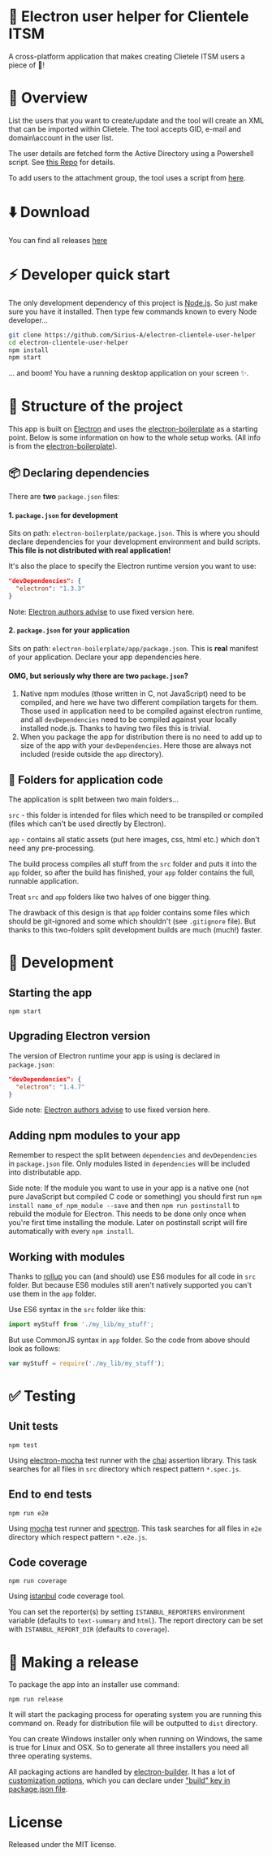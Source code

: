 :busts_in_silhouette: Electron user helper for Clientele ITSM
=======================================
A cross-platform application that makes creating Clietele ITSM users a piece of :cake:!
# :page_facing_up: Overview
List the users that you want to create/update and the tool will create an XML that can be imported within Clietele.
The tool  accepts GID, e-mail and domain\\account in the user list.

The user details are fetched form the Active Directory using a Powershell script. See [this Repo](https://code.siemens.com/GS-IT-BT/ps-ADUser-export-XML) for details.

To add users to the attachment group, the tool uses a script from [here](https://code.siemens.com/GS-IT-BT/ps-serverLocaleGrroup-manager).

# :arrow_down: Download
You can find all releases [here](NO_RELEASES_YET)

# :zap: Developer quick start
The only development dependency of this project is [Node.js](https://nodejs.org). So just make sure you have it installed.
Then type few commands known to every Node developer...
~~~bash
git clone https://github.com/Sirius-A/electron-clientele-user-helper
cd electron-clientele-user-helper
npm install
npm start
~~~
... and boom! You have a running desktop application on your screen :sparkles:.

# :memo: Structure of the project
This app is built on [Electron](http://electron.atom.io/) and uses the [electron-boilerplate](https://github.com/szwacz/electron-boilerplate) as a starting point.
Below is some information on how to the whole setup works. (All info is from the  [electron-boilerplate](https://github.com/szwacz/electron-boilerplate)).

## :package: Declaring dependencies

There are **two** `package.json` files:

#### 1. `package.json` for development
Sits on path: `electron-boilerplate/package.json`. This is where you should declare dependencies for your development environment and build scripts. **This file is not distributed with real application!**

It's also the place to specify the Electron runtime version you want to use:
```json
"devDependencies": {
  "electron": "1.3.3"
}
```
Note: [Electron authors advise](http://electron.atom.io/docs/tutorial/electron-versioning/) to use fixed version here.

#### 2. `package.json` for your application
Sits on path: `electron-boilerplate/app/package.json`. This is **real** manifest of your application. Declare your app dependencies here.

#### OMG, but seriously why there are two `package.json`?
1. Native npm modules (those written in C, not JavaScript) need to be compiled, and here we have two different compilation targets for them. Those used in application need to be compiled against electron runtime, and all `devDependencies` need to be compiled against your locally installed node.js. Thanks to having two files this is trivial.
2. When you package the app for distribution there is no need to add up to size of the app with your `devDependencies`. Here those are always not included (reside outside the `app` directory).

## :file_folder: Folders for application code

The application is split between two main folders...

`src` - this folder is intended for files which need to be transpiled or compiled (files which can't be used directly by Electron).

`app` - contains all static assets (put here images, css, html etc.) which don't need any pre-processing.

The build process compiles all stuff from the `src` folder and puts it into the `app` folder, so after the build has finished, your `app` folder contains the full, runnable application.

Treat `src` and `app` folders like two halves of one bigger thing.

The drawback of this design is that `app` folder contains some files which should be git-ignored and some which shouldn't (see `.gitignore` file). But thanks to this two-folders split development builds are much (much!) faster.

# :wrench: Development

## Starting the app

```
npm start
```

## Upgrading Electron version

The version of Electron runtime your app is using is declared in `package.json`:
```json
"devDependencies": {
  "electron": "1.4.7"
}
```
Side note: [Electron authors advise](http://electron.atom.io/docs/tutorial/electron-versioning/) to use fixed version here.

## Adding npm modules to your app

Remember to respect the split between `dependencies` and `devDependencies` in `package.json` file. Only modules listed in `dependencies` will be included into distributable app.

Side note: If the module you want to use in your app is a native one (not pure JavaScript but compiled C code or something) you should first  run `npm install name_of_npm_module --save` and then `npm run postinstall` to rebuild the module for Electron. This needs to be done only once when you're first time installing the module. Later on postinstall script will fire automatically with every `npm install`.

## Working with modules

Thanks to [rollup](https://github.com/rollup/rollup) you can (and should) use ES6 modules for all code in `src` folder. But because ES6 modules still aren't natively supported you can't use them in the `app` folder.

Use ES6 syntax in the `src` folder like this:
```js
import myStuff from './my_lib/my_stuff';
```

But use CommonJS syntax in `app` folder. So the code from above should look as follows:
```js
var myStuff = require('./my_lib/my_stuff');
```

# :white_check_mark: Testing

## Unit tests

```
npm test
```

Using [electron-mocha](https://github.com/jprichardson/electron-mocha) test runner with the [chai](http://chaijs.com/api/assert/) assertion library. This task searches for all files in `src` directory which respect pattern `*.spec.js`.

## End to end tests

```
npm run e2e
```

Using [mocha](https://mochajs.org/) test runner and [spectron](http://electron.atom.io/spectron/). This task searches for all files in `e2e` directory which respect pattern `*.e2e.js`.

## Code coverage

```
npm run coverage
```

Using [istanbul](http://gotwarlost.github.io/istanbul/) code coverage tool.

You can set the reporter(s) by setting `ISTANBUL_REPORTERS` environment variable (defaults to `text-summary` and `html`). The report directory can be set with `ISTANBUL_REPORT_DIR` (defaults to `coverage`).

# :rocket: Making a release

To package the app into an installer use command:
```
npm run release
```

It will start the packaging process for operating system you are running this command on. Ready for distribution file will be outputted to `dist` directory.

You can create Windows installer only when running on Windows, the same is true for Linux and OSX. So to generate all three installers you need all three operating systems.

All packaging actions are handled by [electron-builder](https://github.com/electron-userland/electron-builder). It has a lot of [customization options](https://github.com/electron-userland/electron-builder/wiki/Options), which you can declare under ["build" key in package.json file](https://github.com/szwacz/electron-boilerplate/blob/master/package.json#L2).

# License

Released under the MIT license.
